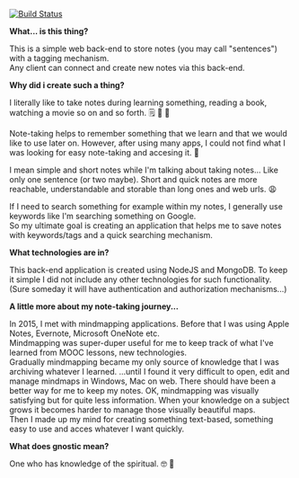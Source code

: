 [![Build Status](https://gitlab.com/onurersen/gnostic-app/gnostic-server/badges/master/build.svg)](https://gitlab.com/onurersen/gnostic-app/gnostic-server/commits/master) 

**What... is this thing?**

This is a simple web back-end to store notes (you may call "sentences") with a tagging mechanism.  
Any client can connect and create new notes via this back-end.

**Why did i create such a thing?**

I literally like to take notes during learning something, reading a book, watching a movie so on and so forth. 🗒️ 📰 🎥

Note-taking helps to remember something that we learn and that we would like to use later on. However, after using many apps, I could not find what I was looking for easy note-taking and accesing it. 🤯

I mean simple and short notes while I'm talking about taking notes... Like only one sentence (or two maybe). Short and quick notes are more reachable, understandable and storable than long ones and web urls. 😩

If I need to search something for example within my notes, I generally use keywords like I'm searching something on Google.  
So my ultimate goal is creating an application that helps me to save notes with keywords/tags and a quick searching mechanism.

**What technologies are in?**

This back-end application is created using NodeJS and MongoDB.
To keep it simple I did not include any other technologies for such functionality.  
(Sure someday it will have authentication and authorization mechanisms...)

**A little more about my note-taking journey...**

In 2015, I met with mindmapping applications. Before that I was using Apple Notes, Evernote, Microsoft OneNote etc.  
Mindmapping was super-duper useful for me to keep track of what I've learned from MOOC lessons, new technologies.  
Gradually mindmapping became my only source of knowledge that I was archiving whatever I learned.
...until I found it very difficult to open, edit and manage mindmaps in Windows, Mac on web. There should have been a better way 
for me to keep my notes. OK, mindmapping was visually satisfying but for quite less information. When your knowledge on a subject grows 
it becomes harder to manage those visually beautiful maps.  
Then I made up my mind for creating something text-based, something easy to use and acces whatever I want quickly.  

**What does gnostic mean?**

One who has knowledge of the spiritual. 🤓 🧠